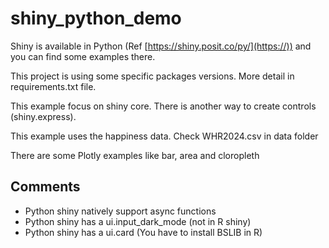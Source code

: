 # shiny_python_demo
Shiny is available in Python (Ref [https://shiny.posit.co/py/](https://)) and you can find some examples there.

This project is using some specific packages versions. More detail in requirements.txt file.

This example focus on shiny core. There is another way to create controls (shiny.express).

This example uses the happiness data. Check WHR2024.csv in data folder

There are some Plotly examples like bar, area and cloropleth

## Comments
- Python shiny natively support async functions
- Python shiny has a ui.input_dark_mode (not in R shiny)
- Python shiny has a ui.card (You have to install BSLIB in R)
